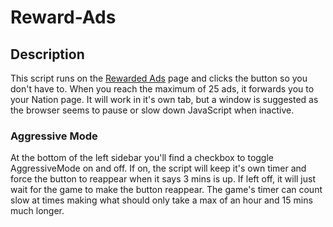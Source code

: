 # Reward-Ads

## Description

This script runs on the [Rewarded Ads](https://politicsandwar.com/rewarded-ads/) page and clicks the button so you don't have to. When you reach the maximum of 25 ads, it forwards you to your Nation page. It will work in it's own tab, but a window is suggested as the browser seems to pause or slow down JavaScript when inactive.

### Aggressive Mode

At the bottom of the left sidebar you'll find a checkbox to toggle AggressiveMode on and off. If on, the script will keep it's own timer and force the button to reappear when it says 3 mins is up. If left off, it will just wait for the game to make the button reappear. The game's timer can count slow at times making what should only take a max of an hour and 15 mins much longer.